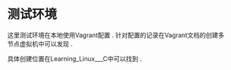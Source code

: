 # 测试环境

这里测试环境在本地使用Vagrant配置 . 针对配置的记录在Vagrant文档的创建多节点虚拟机中可以发现 . 

具体创建位置在Learning\_Linux_\__C中可以找到 . 



